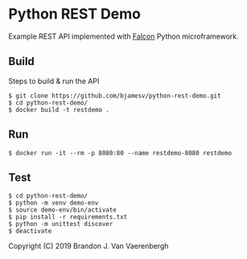 # Python REST Demo
Example REST API implemented with [Falcon](https://falconframework.org/) Python microframework.

## Build
Steps to build & run the API

    $ git clone https://github.com/bjamesv/python-rest-demo.git
    $ cd python-rest-demo/
    $ docker build -t restdemo .

## Run
    $ docker run -it --rm -p 8080:80 --name restdemo-8080 restdemo

## Test
    $ cd python-rest-demo/
    $ python -m venv demo-env
    $ source demo-env/bin/activate
    $ pip install -r requirements.txt
    $ python -m unittest discover
    $ deactivate

Copyright (C) 2019 Brandon J. Van Vaerenbergh
